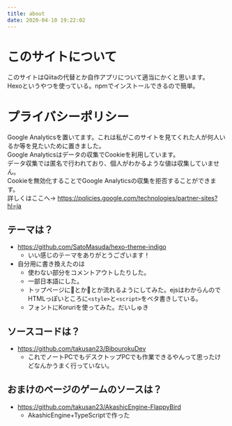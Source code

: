 ```yaml
---
title: about
date: 2020-04-10 19:22:02
---
```

# このサイトについて
このサイトはQiitaの代替とか自作アプリについて適当にかくと思います。  
Hexoというやつを使っている。npmでインストールできるので簡単。

# プライバシーポリシー
Google Analyticsを置いてます。これは私がこのサイトを見てくれた人が何人いるか等を見たいために置きました。  
Google Analyticsはデータの収集でCookieを利用しています。  
データ収集では匿名で行われており、個人がわかるような値は収集していません。  
Cookieを無効化することでGoogle Analyticsの収集を拒否することができます。  
詳しくはここへ→ https://policies.google.com/technologies/partner-sites?hl=ja

## テーマは？
- https://github.com/SatoMasuda/hexo-theme-indigo
    - いい感じのテーマをありがとうございます！
- 自分用に書き換えたのは
    - 使わない部分をコメントアウトしたりした。
    - 一部日本語にした。
    - トップページに🍣とか🥳とか流れるようにしてみた。ejsはわからんのでHTMLっぽいところに`<style>`と`<script>`をベタ書きしている。
    - フォントにKoruriを使ってみた。だいしゅき

## ソースコードは？
- https://github.com/takusan23/BibourokuDev
    - これでノートPCでもデスクトップPCでも作業できるやんって思ったけどなんかうまく行っていない。

## おまけのページのゲームのソースは？
- https://github.com/takusan23/AkashicEngine-FlappyBird
    - AkashicEngine+TypeScriptで作った